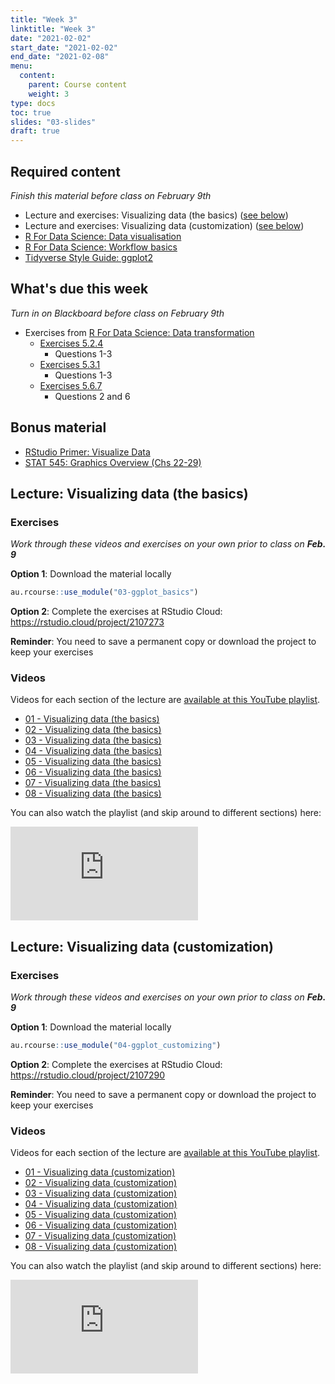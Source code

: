 ```yaml
---
title: "Week 3"
linktitle: "Week 3"
date: "2021-02-02"
start_date: "2021-02-02"
end_date: "2021-02-08"
menu:
  content:
    parent: Course content
    weight: 3
type: docs
toc: true
slides: "03-slides"
draft: true
---
```





## Required content

*Finish this material before class on February 9th*

- <i class="fab fa-youtube"></i> Lecture and exercises: Visualizing data (the basics) ([see below](#lecture-visualizing-data-the-basics))
- <i class="fab fa-youtube"></i> Lecture and exercises: Visualizing data (customization) ([see below](#lecture-visualizing-data-customization))
- <i class="fas fa-book"></i> [R For Data Science: Data visualisation](https://r4ds.had.co.nz/data-visualisation.html)
- <i class="fas fa-book"></i> [R For Data Science: Workflow basics](https://r4ds.had.co.nz/workflow-basics.html)
- <i class="fas fa-book"></i> [Tidyverse Style Guide: ggplot2](https://style.tidyverse.org/ggplot2.html)

## What's due this week

*Turn in on Blackboard before class on February 9th*

- <i class="fas fa-desktop"></i>  Exercises from [R For Data Science: Data transformation](https://r4ds.had.co.nz/transform.html)
  - [Exercises 5.2.4](https://r4ds.had.co.nz/transform.html#exercises-8)
    - Questions 1-3
  - [Exercises 5.3.1](https://r4ds.had.co.nz/transform.html#exercises-9)
    - Questions 1-3
  - [Exercises 5.6.7](https://r4ds.had.co.nz/transform.html#exercises-9)
    - Questions 2 and 6
    
## Bonus material
- <i class="fas fa-external-link-square-alt"></i> [RStudio Primer: Visualize Data](https://rstudio.cloud/learn/primers/3)
- <i class="fas fa-external-link-square-alt"></i> [STAT 545: Graphics Overview (Chs 22-29)](https://stat545.com/graphics-overview.html)

## Lecture: Visualizing data (the basics) 

### Exercises

*Work through these videos and exercises on your own prior to class on **Feb. 9***

<i class="fas fa-desktop"></i> **Option 1**: Download the material locally


```r
au.rcourse::use_module("03-ggplot_basics")
```

<i class="fas fa-cloud"></i> **Option 2**: Complete the exercises at RStudio Cloud: https://rstudio.cloud/project/2107273

**Reminder**: You need to save a permanent copy or download the project to keep your exercises

### Videos

Videos for each section of the lecture are [available at this YouTube playlist](https://www.youtube.com/playlist?list=PLYCuG6HXKxjSoqaehof8Y6Xmt-W8XtHHj).

- [01 - Visualizing data (the basics)](https://www.youtube.com/watch?v=6qW1assnyiM&list=PLYCuG6HXKxjSoqaehof8Y6Xmt-W8XtHHj)
- [02 - Visualizing data (the basics)](https://www.youtube.com/watch?v=eGWOJ-G-zys&list=PLYCuG6HXKxjSoqaehof8Y6Xmt-W8XtHHj)
- [03 - Visualizing data (the basics)](https://www.youtube.com/watch?v=rd9aU_Q5e2A&list=PLYCuG6HXKxjSoqaehof8Y6Xmt-W8XtHHj)
- [04 - Visualizing data (the basics)](https://www.youtube.com/watch?v=FuLPfrmyeBQ&list=PLYCuG6HXKxjSoqaehof8Y6Xmt-W8XtHHj)
- [05 - Visualizing data (the basics)](https://www.youtube.com/watch?v=4g6Q9cebaos&list=PLYCuG6HXKxjSoqaehof8Y6Xmt-W8XtHHj)
- [06 - Visualizing data (the basics)](https://www.youtube.com/watch?v=zuMtIyksr0E&list=PLYCuG6HXKxjSoqaehof8Y6Xmt-W8XtHHj)
- [07 - Visualizing data (the basics)](https://www.youtube.com/watch?v=RC17JpVNq4s&list=PLYCuG6HXKxjSoqaehof8Y6Xmt-W8XtHHj)
- [08 - Visualizing data (the basics)](https://www.youtube.com/watch?v=lAaSvyhMtfg&list=PLYCuG6HXKxjSoqaehof8Y6Xmt-W8XtHHj)

You can also watch the playlist (and skip around to different sections) here:

<div class="embed-responsive embed-responsive-16by9">
<iframe class="embed-responsive-item" src="https://www.youtube.com/embed/videoseries?list=PLYCuG6HXKxjSoqaehof8Y6Xmt-W8XtHHj" frameborder="0" allow="accelerometer; autoplay; encrypted-media; gyroscope; picture-in-picture" allowfullscreen></iframe>
</div>


## Lecture: Visualizing data (customization) 

### Exercises

*Work through these videos and exercises on your own prior to class on **Feb. 9***

<i class="fas fa-desktop"></i> **Option 1**: Download the material locally


```r
au.rcourse::use_module("04-ggplot_customizing")
```

<i class="fas fa-cloud"></i> **Option 2**: Complete the exercises at RStudio Cloud: https://rstudio.cloud/project/2107290

**Reminder**: You need to save a permanent copy or download the project to keep your exercises

### Videos

Videos for each section of the lecture are [available at this YouTube playlist](https://www.youtube.com/playlist?list=PLYCuG6HXKxjQAJ3PzfKoycbbis6Z6t9iE).

- [01 - Visualizing data (customization)](https://www.youtube.com/watch?v=B1a_AnogAuE&list=PLYCuG6HXKxjQAJ3PzfKoycbbis6Z6t9iE)
- [02 - Visualizing data (customization)](https://www.youtube.com/watch?v=rewqX8KfxRg&list=PLYCuG6HXKxjQAJ3PzfKoycbbis6Z6t9iE)
- [03 - Visualizing data (customization)](https://www.youtube.com/watch?v=QyOJ9sSbm38&list=PLYCuG6HXKxjQAJ3PzfKoycbbis6Z6t9iE)
- [04 - Visualizing data (customization)](https://www.youtube.com/watch?v=SGwItNK-fM4&list=PLYCuG6HXKxjQAJ3PzfKoycbbis6Z6t9iE)
- [05 - Visualizing data (customization)](https://www.youtube.com/watch?v=XAx6jDiTZJk&list=PLYCuG6HXKxjQAJ3PzfKoycbbis6Z6t9iE)
- [06 - Visualizing data (customization)](https://www.youtube.com/watch?v=K_fDSRoYieU&list=PLYCuG6HXKxjQAJ3PzfKoycbbis6Z6t9iE)
- [07 - Visualizing data (customization)](https://www.youtube.com/watch?v=U_e24jJwPnY&list=PLYCuG6HXKxjQAJ3PzfKoycbbis6Z6t9iE)
- [08 - Visualizing data (customization)](https://www.youtube.com/watch?v=ThsrrJQerLI&list=PLYCuG6HXKxjQAJ3PzfKoycbbis6Z6t9iE)

You can also watch the playlist (and skip around to different sections) here:

<div class="embed-responsive embed-responsive-16by9">
<iframe class="embed-responsive-item" src="https://www.youtube.com/embed/videoseries?list=PLYCuG6HXKxjQAJ3PzfKoycbbis6Z6t9iE" frameborder="0" allow="accelerometer; autoplay; encrypted-media; gyroscope; picture-in-picture" allowfullscreen></iframe>
</div>
